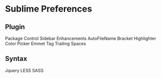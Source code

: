 # Sublime Preferences



## Plugin

Package Control
Sidebar Enhancements
AutoFileName
Bracket Highlighter
Color Picker
Emmet
Tag
Trailing Spaces


## Syntax
Jquery
LESS
SASS